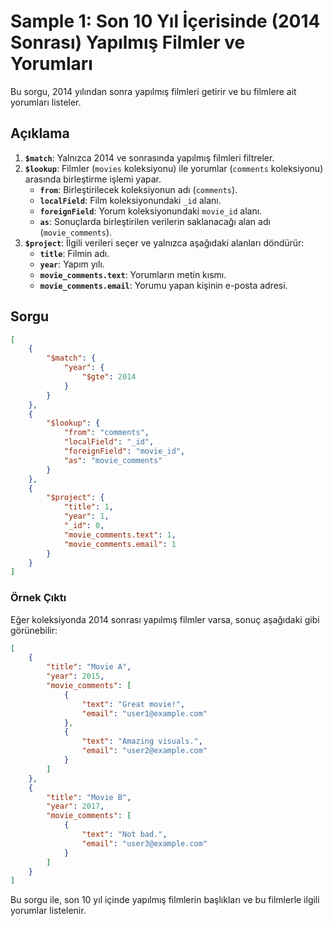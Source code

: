 
# Sample 1: Son 10 Yıl İçerisinde (2014 Sonrası) Yapılmış Filmler ve Yorumları

Bu sorgu, 2014 yılından sonra yapılmış filmleri getirir ve bu filmlere ait yorumları listeler.

## Açıklama

1. **`$match`**: Yalnızca 2014 ve sonrasında yapılmış filmleri filtreler.
2. **`$lookup`**: Filmler (`movies` koleksiyonu) ile yorumlar (`comments` koleksiyonu) arasında birleştirme işlemi yapar.
   - **`from`**: Birleştirilecek koleksiyonun adı (`comments`).
   - **`localField`**: Film koleksiyonundaki `_id` alanı.
   - **`foreignField`**: Yorum koleksiyonundaki `movie_id` alanı.
   - **`as`**: Sonuçlarda birleştirilen verilerin saklanacağı alan adı (`movie_comments`).
3. **`$project`**: İlgili verileri seçer ve yalnızca aşağıdaki alanları döndürür:
   - **`title`**: Filmin adı.
   - **`year`**: Yapım yılı.
   - **`movie_comments.text`**: Yorumların metin kısmı.
   - **`movie_comments.email`**: Yorumu yapan kişinin e-posta adresi.

## Sorgu

```json
[
    {
        "$match": {
            "year": {
                "$gte": 2014
            }
        }
    },
    {
        "$lookup": {
            "from": "comments",
            "localField": "_id",
            "foreignField": "movie_id",
            "as": "movie_comments"
        }
    },
    {
        "$project": {
            "title": 1,
            "year": 1,
            "_id": 0,
            "movie_comments.text": 1,
            "movie_comments.email": 1
        }
    }
]
```

### Örnek Çıktı

Eğer koleksiyonda 2014 sonrası yapılmış filmler varsa, sonuç aşağıdaki gibi görünebilir:

```json
[
    {
        "title": "Movie A",
        "year": 2015,
        "movie_comments": [
            {
                "text": "Great movie!",
                "email": "user1@example.com"
            },
            {
                "text": "Amazing visuals.",
                "email": "user2@example.com"
            }
        ]
    },
    {
        "title": "Movie B",
        "year": 2017,
        "movie_comments": [
            {
                "text": "Not bad.",
                "email": "user3@example.com"
            }
        ]
    }
]
```

Bu sorgu ile, son 10 yıl içinde yapılmış filmlerin başlıkları ve bu filmlerle ilgili yorumlar listelenir.
